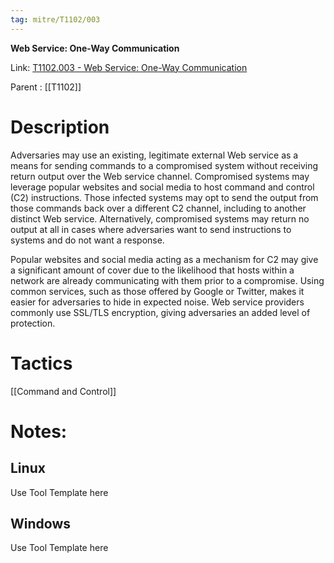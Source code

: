```yaml
---
tag: mitre/T1102/003
---
```


**Web Service: One-Way Communication**

Link: [T1102.003 - Web Service: One-Way Communication](https://attack.mitre.org/techniques/T1102/003)

Parent : [[T1102]]


# Description

Adversaries may use an existing, legitimate external Web service as a means for sending commands to a compromised system without receiving return output over the Web service channel. Compromised systems may leverage popular websites and social media to host command and control (C2) instructions. Those infected systems may opt to send the output from those commands back over a different C2 channel, including to another distinct Web service. Alternatively, compromised systems may return no output at all in cases where adversaries want to send instructions to systems and do not want a response.

Popular websites and social media acting as a mechanism for C2 may give a significant amount of cover due to the likelihood that hosts within a network are already communicating with them prior to a compromise. Using common services, such as those offered by Google or Twitter, makes it easier for adversaries to hide in expected noise. Web service providers commonly use SSL/TLS encryption, giving adversaries an added level of protection.

# Tactics


[[Command and Control]]


# Notes:

## Linux

Use Tool Template here

## Windows

Use Tool Template here